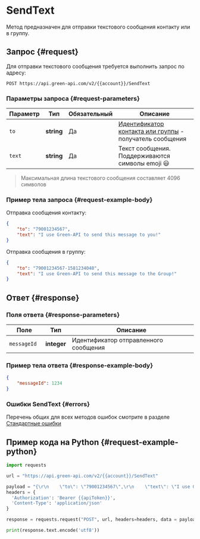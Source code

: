 # SendText

Метод предназначен для отправки текстового сообщения контакту или в группу.


## Запрос {#request}

Для отправки текстового сообщения требуется выполнить запрос по адресу:
```
POST https://api.green-api.com/v2/{{account}}/SendText
```

### Параметры запроса {#request-parameters}

Параметр | Тип | Обязательный | Описание
----- | ----- | ----- | -----
`to` | **string** | Да | [Идентификатор контакта или группы](../chat-id.md) - получатель сообщения
`text ` | **string** | Да | Текст сообщения. Поддерживаются символы emoji 😃 

> Максимальная длина текстового сообщения составляет 4096 символов

### Пример тела запроса {#request-example-body}

Отправка сообщения контакту:
```json
{
    "to": "79001234567",
    "text": "I use Green-API to send this message to you!"
}
```

Отправка сообщения в группу:
```json
{
    "to": "79001234567-1581234048",
    "text": "I use Green-API to send this message to the Group!"
}
```
## Ответ {#response}

### Поля ответа {#response-parameters}

Поле | Тип |  Описание
----- | ----- | -----
`messageId ` | **integer** | Идентификатор отправленного сообщения 

### Пример тела ответа {#response-example-body}

```json
{
    "messageId": 1234
}
```

### Ошибки SendText {#errors}

Перечень общих для всех методов ошибок смотрите в разделе [Стандартные ошибки](../common-errors.md)

## Пример кода на Python  {#request-example-python}

```python
import requests

url = "https://api.green-api.com/v2/{{account}}/SendText"

payload = "{\r\n    \"to\": \"79001234567\",\r\n    \"text\": \"I use Green-API to send this message to you!\"\r\n}"
headers = {
  'Authorization': 'Bearer {{apiToken}}',
  'Content-Type': 'application/json'
}

response = requests.request("POST", url, headers=headers, data = payload)

print(response.text.encode('utf8'))
```